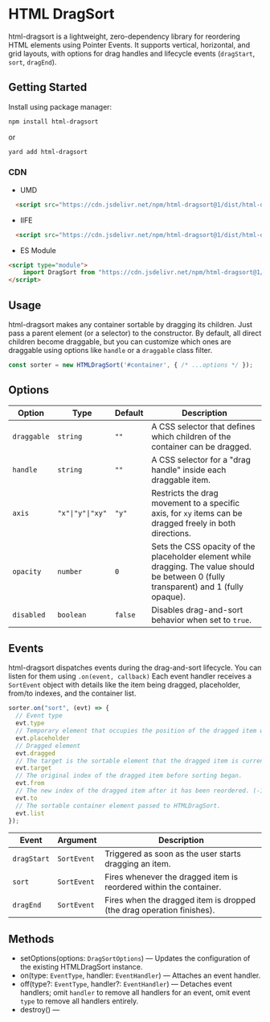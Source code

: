 # HTML DragSort

html-dragsort is a lightweight, zero-dependency library for reordering HTML elements using Pointer Events. It supports vertical, horizontal, and grid layouts, with options for drag handles and lifecycle events (`dragStart`, `sort`, `dragEnd`).

## Getting Started

Install using package manager:
```sh
npm install html-dragsort
```
or
```sh
yard add html-dragsort
```
### CDN

- UMD
```html
  <script src="https://cdn.jsdelivr.net/npm/html-dragsort@1/dist/html-dragsort.umd.min.js"></script>
```
- IIFE
```html
  <script src="https://cdn.jsdelivr.net/npm/html-dragsort@1/dist/html-dragsort.iife.min.js"></script>
```
- ES Module
```html
<script type="module">
    import DragSort from "https://cdn.jsdelivr.net/npm/html-dragsort@1/dist/html-dragsort.esm.min.js";
</script>
```
## Usage

html-dragsort makes any container sortable by dragging its children. Just pass a parent element (or a selector) to the constructor. By default, all direct children become draggable, but you can customize which ones are draggable using options like `handle` or a `draggable` class filter.

```javascript
const sorter = new HTMLDragSort('#container', { /* ...options */ });
```
## Options

| Option      | Type             | Default | Description                                                                                                                             |
|-------------|------------------|---------|-----------------------------------------------------------------------------------------------------------------------------------------|
| `draggable` | `string`         | `""`    | A CSS selector that defines which children of the container can be dragged.                                                             |
| `handle`    | `string`         | `""`    | A CSS selector for a "drag handle" inside each draggable item.                                                                          |
| `axis`      | `"x"\|"y"\|"xy"` | `"y"`   | Restricts the drag movement to a specific axis, for `xy` items can be dragged freely in both directions.                                |
| `opacity`   | `number`         | `0`     | Sets the CSS opacity of the placeholder element while dragging. The value should be between 0 (fully transparent) and 1 (fully opaque). |
| `disabled`  | `boolean`        | `false` | Disables drag-and-sort behavior when set to `true`.                                                                                     |

## Events

html-dragsort dispatches events during the drag-and-sort lifecycle. You can listen for them using `.on(event, callback)`
Each event handler receives a `SortEvent` object with details like the item being dragged, placeholder, from/to indexes, and the container list.
```javascript
sorter.on("sort", (evt) => {
  // Event type
  evt.type
  // Temporary element that occupies the position of the dragged item while sorting.
  evt.placeholder
  // Dragged element
  evt.dragged
  // The target is the sortable element that the dragged item is currently hovering over during a drag operation.
  evt.target
  // The original index of the dragged item before sorting began.
  evt.from
  // The new index of the dragged item after it has been reordered. (-1 if no reordering happened yet).
  evt.to
  // The sortable container element passed to HTMLDragSort.
  evt.list
});
```
| Event       | Argument    | Description                                                           |
|-------------|-------------|-----------------------------------------------------------------------|
| `dragStart` | `SortEvent` | Triggered as soon as the user starts dragging an item.                |
| `sort`      | `SortEvent` | Fires whenever the dragged item is reordered within the container.    |
| `dragEnd`   | `SortEvent` | Fires when the dragged item is dropped (the drag operation finishes). |

## Methods

- setOptions(options: `DragSortOptions`) — Updates the configuration of the existing HTMLDragSort instance.
- on(type: `EventType`, handler: `EventHandler`) — Attaches an event handler.
- off(type?: `EventType`, handler?: `EventHandler`) — Detaches event handlers; omit `handler` to remove all handlers for an event, omit event `type` to remove all handlers entirely.
- destroy() — 

